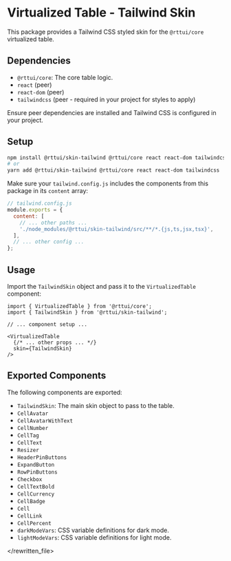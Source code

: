# Virtualized Table - Tailwind Skin

This package provides a Tailwind CSS styled skin for the `@rttui/core` virtualized table.

## Dependencies

- `@rttui/core`: The core table logic.
- `react` (peer)
- `react-dom` (peer)
- `tailwindcss` (peer - required in your project for styles to apply)

Ensure peer dependencies are installed and Tailwind CSS is configured in your project.

## Setup

```bash
npm install @rttui/skin-tailwind @rttui/core react react-dom tailwindcss
# or
yarn add @rttui/skin-tailwind @rttui/core react react-dom tailwindcss
```

Make sure your `tailwind.config.js` includes the components from this package in its `content` array:

```js
// tailwind.config.js
module.exports = {
  content: [
    // ... other paths ...
    './node_modules/@rttui/skin-tailwind/src/**/*.{js,ts,jsx,tsx}',
  ],
  // ... other config ...
};
```

## Usage

Import the `TailwindSkin` object and pass it to the `VirtualizedTable` component:

```tsx
import { VirtualizedTable } from '@rttui/core';
import { TailwindSkin } from '@rttui/skin-tailwind';

// ... component setup ...

<VirtualizedTable
  {/* ... other props ... */}
  skin={TailwindSkin}
/>
```

## Exported Components

The following components are exported:

- `TailwindSkin`: The main skin object to pass to the table.
- `CellAvatar`
- `CellAvatarWithText`
- `CellNumber`
- `CellTag`
- `CellText`
- `Resizer`
- `HeaderPinButtons`
- `ExpandButton`
- `RowPinButtons`
- `Checkbox`
- `CellTextBold`
- `CellCurrency`
- `CellBadge`
- `Cell`
- `CellLink`
- `CellPercent`
- `darkModeVars`: CSS variable definitions for dark mode.
- `lightModeVars`: CSS variable definitions for light mode.

</rewritten_file> 